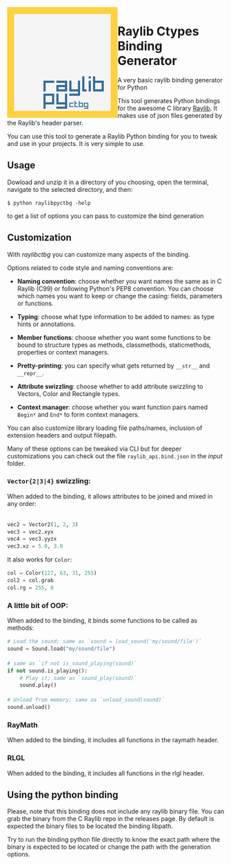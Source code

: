 <img align="left" src="/logo/raylibpy-256x256.png" width=256>

# Raylib Ctypes Binding Generator

A very basic raylib binding generator for Python

This tool generates Python bindings for the awesome C library [Raylib](https://github.com/raysan5/raylib).
It makes use of json files generated by the Raylib's header parser.

You can use this tool to generate a Raylib Python binding for you to tweak and use in your projects. It is very simple to use.

## Usage

Dowload and unzip it in a directory of you choosing, open the terminal, navigate
to the selected directory, and then:
```
$ python raylibpyctbg -help
```

to get a list of options you can pass to customize the bind generation


## Customization

With *raylibctbg* you can customize many aspects of the binding.

Options related to code style and naming conventions are:

- **Naming convention**: choose whether you want names the same as in C Raylib (C99)
  or following Python's PEP8 convention. You can choose which names you want to keep or change the casing: fields, parameters or functions.

- **Typing**: choose what type information to be added to names: as type hints or annotations.

- **Member functions**: choose whether you want some functions to be bound to structure types as
  methods, classmethods, staticmethods, properties or context managers.

- **Pretty-printing**: you can specify what gets returned by `__str__` and `__repr__`.

- **Attribute swizzling**: choose whether to add attribute swizzling to Vectors, Color and Rectangle types.

- **Context manager**: choose whether you want function pairs named `Begin*` and `End*` to form context 
  managers.

You can also customize library loading file paths/names, inclusion of extension headers and output filepath.

Many of these options can be tweaked via CLI but for deeper customizations you can check out the file
`raylib_api.bind.json` in the _input_ folder.

### `Vector{2|3|4}` swizzling:

When added to the binding, it allows attributes to be joined and mixed in any order:

```python

vec2 = Vector2(1, 2, 3)
vec3 = vec2.xyx
vec4 = vec3.yyzx
vec3.xz = 5.0, 3.0
```

It also works for `Color`:
```python
col = Color(127, 63, 31, 255)
col2 = col.grab
col.rg = 255, 0
```

### A little bit of OOP:

When added to the binding, it binds some functions to be called as methods:


```python
# Load the sound; same as `sound = load_sound('my/sound/file')`
sound = Sound.load("my/sound/file")

# same as `if not is_sound_playing(sound)`
if not sound.is_playing():
	# Play it; same as `sound_play(sound)`
	sound.play()

# Unload from memory; same as `unload_sound(sound)`
sound.unload()
```

### RayMath

When added to the binding, it includes all functions in the raymath header.

### RLGL

When added to the binding, it includes all functions in the rlgl header.

## Using the python binding

Please, note that this binding does not include any raylib binary file. You can grab the binary 
from the C Raylib repo in the releases page. By default is expected the binary files to be
located the binding libpath.

Try to run the binding python file directly to know the exact path where the binary is expected
to be located or change the path with the generation options.

